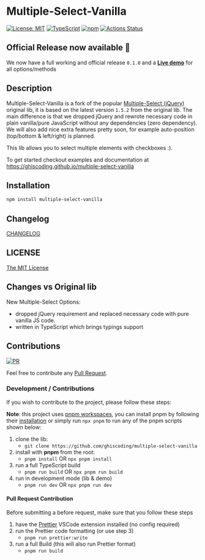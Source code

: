 # Multiple-Select-Vanilla

[![License: MIT](https://img.shields.io/badge/License-MIT-yellow.svg)](https://opensource.org/licenses/MIT)
[![TypeScript](https://img.shields.io/badge/%3C%2F%3E-TypeScript-%230074c1.svg)](http://www.typescriptlang.org/)
[![npm](https://img.shields.io/npm/v/multiple-select-vanilla.svg?logo=npm&logoColor=fff&label=npm)](https://www.npmjs.com/package/multiple-select-vanilla)
[![Actions Status](https://github.com/ghiscoding/multiple-select-vanilla/workflows/CI%20Build/badge.svg)](https://github.com/ghiscoding/multiple-select-vanilla/actions)
<!-- [![Cypress.io](https://img.shields.io/badge/tested%20with-Cypress-04C38E.svg)](https://www.cypress.io/) -->

## Official Release now available 📣
We now have a full working and official release `0.1.0` and a [**Live demo**](https://ghiscoding.github.io/multiple-select-vanilla/) for all options/methods

## Description
Multiple-Select-Vanilla is a fork of the popular [Multiple-Select (jQuery)](https://github.com/wenzhixin/multiple-select) original lib, it is based on the latest version `1.5.2` from the original lib. The main difference is that we dropped jQuery and rewrote necessary code in plain vanilla/pure JavaScript without any dependencies (zero dependency). We will also add nice extra features pretty soon, for example auto-position (top/bottom & left/right) is planned.

This lib allows you to select multiple elements with checkboxes :).

To get started checkout examples and documentation at https://ghiscoding.github.io/multiple-select-vanilla

## Installation

```sh
npm install multiple-select-vanilla
```

## Changelog

[CHANGELOG](https://github.com/ghiscoding/multiple-select-vanilla/blob/main/lib/CHANGELOG.md)

## LICENSE

[The MIT License](https://github.com/ghiscoding/multiple-select-vanilla/blob/master/LICENSE)


## Changes vs Original lib
New Multiple-Select Options:
- dropped jQuery requirement and replaced necessary code with pure vanilla JS code.
- written in TypeScript which brings typings support

## Contributions

[![PR](https://img.shields.io/badge/PR-Welcome-1abc9c)](https://github.com/ghiscoding/multiple-select-vanilla/pulls)

Feel free to contribute any [Pull Request](https://github.com/ghiscoding/multiple-select-vanilla/pulls).

### Development / Contributions

If you wish to contribute to the project, please follow these steps:

**Note**: this project uses [pnpm workspaces](https://pnpm.io/workspaces), you can install pnpm by following their [installation](https://pnpm.io/installation) or simply run `npx pnpm` to run any of the pnpm scripts shown below:

1. clone the lib:
   - `git clone https://github.com/ghiscoding/multiple-select-vanilla`
2. install with **pnpm** from the root:
   - `pnpm install` OR `npx pnpm install`
3. run a full TypeScript build
   - `pnpm run build` OR `npx pnpm run build`
4. run in development mode (lib & demo)
   - `pnpm run dev` OR `npx pnpm run dev`

#### Pull Request Contribution

Before submitting a before request, make sure that you follow these steps
1. have the [Prettier](https://marketplace.visualstudio.com/items?itemName=esbenp.prettier-vscode) VSCode extension installed (no config required)
2. run the Prettier code formatting (or use step 3)
   - `pnpm run prettier:write`
3. run a full Build (this will also run Prettier format)
   - `pnpm run build`
